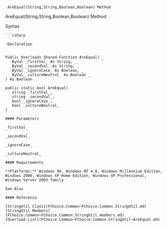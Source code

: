 ﻿     AreEqual(String,String,Boolean,Boolean) Method                                                   

AreEqual(String,String,Boolean,Boolean) Method

Syntax

```vbnet
```csharp

'Declaration
 

Public Overloads Shared Function AreEqual( _
   ByVal _firstVal_ As String, _
   ByVal _secondVal_ As String, _
   ByVal _ignoreCase_ As Boolean, _
   ByVal _cultureNeutral_ As Boolean _
) As Boolean

public static bool AreEqual( 
   string _firstVal_,
   string _secondVal_,
   bool _ignoreCase_,
   bool _cultureNeutral_
)

#### Parameters

_firstVal_

_secondVal_

_ignoreCase_

_cultureNeutral_

#### Requirements

**Platforms:** Windows 98, Windows NT 4.0, Windows Millennium Edition, Windows 2000, Windows XP Home Edition, Windows XP Professional, Windows Server 2003 family

See Also

#### Reference

[StringUtil Class](FChoice.Common~FChoice.Common.StringUtil.md)  
[StringUtil Members](FChoice.Common~FChoice.Common.StringUtil_members.md)  
[Overload List](FChoice.Common~FChoice.Common.StringUtil~AreEqual.md)